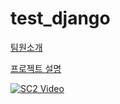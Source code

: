 # test_django


<a href="https://github.com/junanote/test_django/tree/master/Teams_desc">팀원소개</a>

<a href="https://github.com/junanote/test_django/tree/master/project_desc">프로젝트 설명</a>


[![SC2 Video](https://img.youtube.com/vi/{vid}/0.jpg)](https://www.youtube.com/watch?v={vid})

